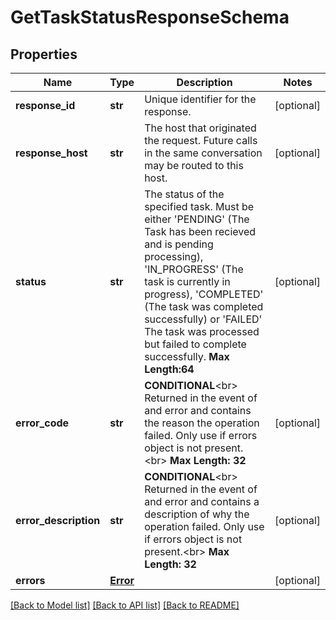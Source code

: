 # GetTaskStatusResponseSchema

## Properties
Name | Type | Description | Notes
------------ | ------------- | ------------- | -------------
**response_id** | **str** | Unique identifier for the response.  | [optional] 
**response_host** | **str** | The host that originated the request. Future calls in the same conversation may be routed to this host.  | [optional] 
**status** | **str** | The status of the specified task. Must be either &#39;PENDING&#39; (The Task has been recieved and is pending processing), &#39;IN_PROGRESS&#39; (The task is currently in progress), &#39;COMPLETED&#39; (The task was completed successfully) or &#39;FAILED&#39; The task was processed but failed to complete successfully.     __Max Length:64__  | [optional] 
**error_code** | **str** | __CONDITIONAL__&lt;br&gt; Returned in the event of and error and contains the reason the operation failed. Only use if errors object is not present.&lt;br&gt; __Max Length: 32__  | [optional] 
**error_description** | **str** | __CONDITIONAL__&lt;br&gt; Returned in the event of and error and contains a description of why the operation failed. Only use if errors object is not present.&lt;br&gt; __Max Length: 32__    | [optional] 
**errors** | [**Error**](Error.md) |  | [optional] 

[[Back to Model list]](../README.md#documentation-for-models) [[Back to API list]](../README.md#documentation-for-api-endpoints) [[Back to README]](../README.md)


